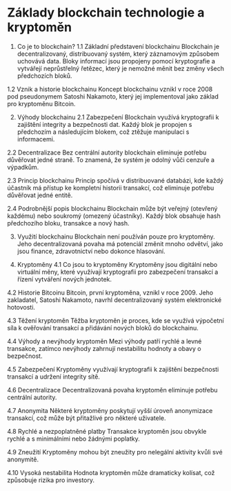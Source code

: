 # Základy blockchain technologie a kryptoměn
1. Co je to blockchain?
1.1 Základní představení blockchainu
Blockchain je decentralizovaný, distribuovaný systém, který záznamovým způsobem uchovává data. Bloky informací jsou propojeny pomocí kryptografie a vytvářejí neprůstřelný řetězec, který je nemožné měnit bez změny všech předchozích bloků.

1.2 Vznik a historie blockchainu
Koncept blockchainu vznikl v roce 2008 pod pseudonymem Satoshi Nakamoto, který jej implementoval jako základ pro kryptoměnu Bitcoin.

2. Výhody blockchainu
2.1 Zabezpečení
Blockchain využívá kryptografii k zajištění integrity a bezpečnosti dat. Každý blok je propojen s předchozím a následujícím blokem, což ztěžuje manipulaci s informacemi.

2.2 Decentralizace
Bez centrální autority blockchain eliminuje potřebu důvěřovat jedné straně. To znamená, že systém je odolný vůči cenzuře a výpadkům.

2.3 Princip blockchainu
Princip spočívá v distribuované databázi, kde každý účastník má přístup ke kompletní historii transakcí, což eliminuje potřebu důvěřovat jedné entitě.

2.4 Podrobnější popis blockchainu
Blockchain může být veřejný (otevřený každému) nebo soukromý (omezený účastníky). Každý blok obsahuje hash předchozího bloku, transakce a nový hash.

3. Využití blockchainu
Blockchain není používán pouze pro kryptoměny. Jeho decentralizovaná povaha má potenciál změnit mnoho odvětví, jako jsou finance, zdravotnictví nebo dokonce hlasování.

4. Kryptoměny
4.1 Co jsou to kryptoměny
Kryptoměny jsou digitální nebo virtuální měny, které využívají kryptografii pro zabezpečení transakcí a řízení vytváření nových jednotek.

4.2 Historie Bitcoinu
Bitcoin, první kryptoměna, vznikl v roce 2009. Jeho zakladatel, Satoshi Nakamoto, navrhl decentralizovaný systém elektronické hotovosti.

4.3 Těžení kryptoměn
Těžba kryptoměn je proces, kde se využívá výpočetní síla k ověřování transakcí a přidávání nových bloků do blockchainu.

4.4 Výhody a nevýhody kryptoměn
Mezi výhody patří rychlé a levné transakce, zatímco nevýhody zahrnují nestabilitu hodnoty a obavy o bezpečnost.

4.5 Zabezpečení
Kryptoměny využívají kryptografii k zajištění bezpečnosti transakcí a udržení integrity sítě.

4.6 Decentralizace
Decentralizovaná povaha kryptoměn eliminuje potřebu centrální autority.

4.7 Anonymita
Některé kryptoměny poskytují vyšší úroveň anonymizace transakcí, což může být přitažlivé pro některé uživatele.

4.8 Rychlé a nezpoplatněné platby
Transakce kryptoměn jsou obvykle rychlé a s minimálními nebo žádnými poplatky.

4.9 Zneužití
Kryptoměny mohou být zneužity pro nelegální aktivity kvůli své anonymitě.

4.10 Vysoká nestabilita
Hodnota kryptoměn může dramaticky kolísat, což způsobuje rizika pro investory.
